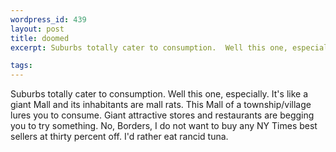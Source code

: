 ```yaml
--- 
wordpress_id: 439
layout: post
title: doomed
excerpt: Suburbs totally cater to consumption.  Well this one, especially.  It's like a giant Mall and its inhabitants are mall rats.  This Mall of a township/village lures you to consume.  Giant attractive stores and restaurants are begging you to try something.  No, Borders, I do not want to buy any NY Times best sellers at thirty percent off.  I'd rather eat rancid tuna.

tags: 
---
```


Suburbs totally cater to consumption.  Well this one, especially.  It's like a giant Mall and its inhabitants are mall rats.  This Mall of a township/village lures you to consume.  Giant attractive stores and restaurants are begging you to try something.  No, Borders, I do not want to buy any NY Times best sellers at thirty percent off.  I'd rather eat rancid tuna.
